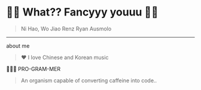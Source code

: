# 🤟🏻 What?? Fancyyy youuu 🤟🏻 

> Ni Hao, Wo Jiao Renz Ryan Ausmolo
***
about me
>:heart: I love Chinese and Korean music 


👨🏻‍💻 PRO-GRAM-MER
>An organism capable of converting caffeine into code..

